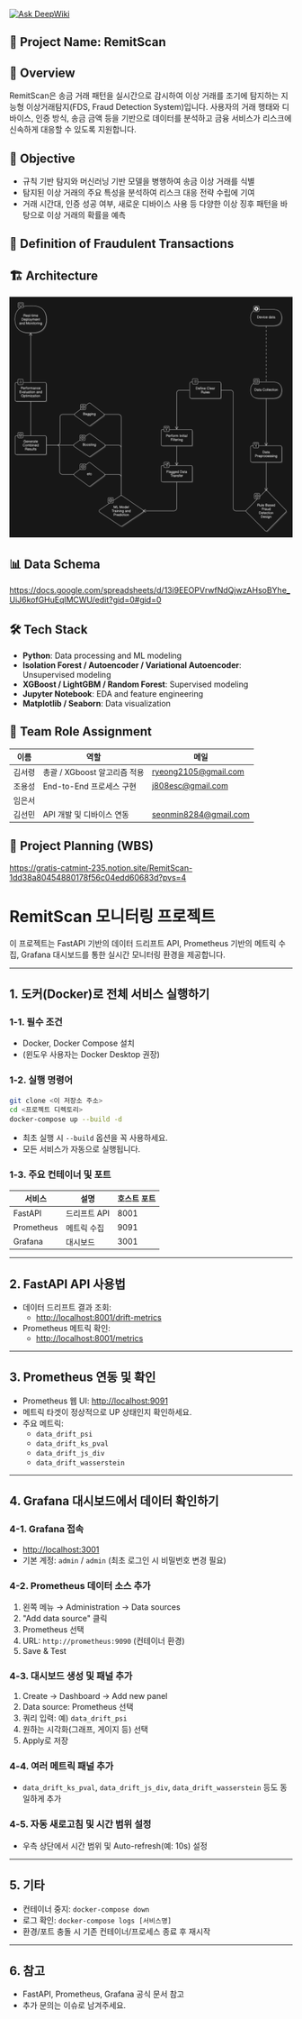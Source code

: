 [![Ask DeepWiki](https://deepwiki.com/badge.svg)](https://deepwiki.com/Quietseong/RemitScan)

## 📌 Project Name: RemitScan

## 🧾 Overview
RemitScan은 송금 거래 패턴을 실시간으로 감시하여 이상 거래를 조기에 탐지하는 지능형 이상거래탐지(FDS, Fraud Detection System)입니다. 사용자의 거래 행태와 디바이스, 인증 방식, 송금 금액 등을 기반으로 데이터를 분석하고 금융 서비스가 리스크에 신속하게 대응할 수 있도록 지원합니다. 

## 🎯 Objective
- 규칙 기반 탐지와 머신러닝 기반 모델을 병행하여 송금 이상 거래를 식별
- 탐지된 이상 거래의 주요 특성을 분석하여 리스크 대응 전략 수립에 기여
- 거래 시간대, 인증 성공 여부, 새로운 디바이스 사용 등 다양한 이상 징후 패턴을 바탕으로 이상 거래의 확률을 예측

## 🚨 Definition of Fraudulent Transactions

## 🏗️ Architecture
![architecture](/assets/fds_diagram_example.png)

## 📊 Data Schema
https://docs.google.com/spreadsheets/d/13i9EEOPVrwfNdQjwzAHsoBYhe_UiJ6kofGHuEqlMCWU/edit?gid=0#gid=0

## 🛠️ Tech Stack
- **Python**: Data processing and ML modeling
- **Isolation Forest / Autoencoder / Variational Autoencoder**: Unsupervised modeling
- **XGBoost / LightGBM / Random Forest**: Supervised modeling
- **Jupyter Notebook**: EDA and feature engineering
- **Matplotlib / Seaborn**: Data visualization

## 👤 Team Role Assignment

| 이름     | 역할                   | 메일 |
|--------|----------------------|-|
| 김서령    | 총괄 / XGboost 알고리즘 적용 | ryeong2105@gmail.com |
| 조용성    | End-to-End 프로세스 구현 | j808esc@gmail.com |
| 임은서    |                      | |
| 김선민    | API 개발 및 디바이스 연동       | seonmin8284@gmail.com |

## 🔗 Project Planning (WBS)
https://gratis-catmint-235.notion.site/RemitScan-1dd38a80454880178f56c04edd60683d?pvs=4

# RemitScan 모니터링 프로젝트

이 프로젝트는 FastAPI 기반의 데이터 드리프트 API, Prometheus 기반의 메트릭 수집, Grafana 대시보드를 통한 실시간 모니터링 환경을 제공합니다.

---

## 1. 도커(Docker)로 전체 서비스 실행하기

### 1-1. 필수 조건
- Docker, Docker Compose 설치
- (윈도우 사용자는 Docker Desktop 권장)

### 1-2. 실행 명령어
```bash
git clone <이 저장소 주소>
cd <프로젝트 디렉토리>
docker-compose up --build -d
```
- 최초 실행 시 `--build` 옵션을 꼭 사용하세요.
- 모든 서비스가 자동으로 실행됩니다.

### 1-3. 주요 컨테이너 및 포트
| 서비스      | 설명                | 호스트 포트 |
|-------------|---------------------|-------------|
| FastAPI     | 드리프트 API        | 8001        |
| Prometheus  | 메트릭 수집         | 9091        |
| Grafana     | 대시보드            | 3001        |

---

## 2. FastAPI API 사용법

- 데이터 드리프트 결과 조회:
  - [http://localhost:8001/drift-metrics](http://localhost:8001/drift-metrics)
- Prometheus 메트릭 확인:
  - [http://localhost:8001/metrics](http://localhost:8001/metrics)

---

## 3. Prometheus 연동 및 확인

- Prometheus 웹 UI: [http://localhost:9091](http://localhost:9091)
- 메트릭 타겟이 정상적으로 UP 상태인지 확인하세요.
- 주요 메트릭:
  - `data_drift_psi`
  - `data_drift_ks_pval`
  - `data_drift_js_div`
  - `data_drift_wasserstein`

---

## 4. Grafana 대시보드에서 데이터 확인하기

### 4-1. Grafana 접속
- [http://localhost:3001](http://localhost:3001)
- 기본 계정: `admin` / `admin` (최초 로그인 시 비밀번호 변경 필요)

### 4-2. Prometheus 데이터 소스 추가
1. 왼쪽 메뉴 → Administration → Data sources
2. "Add data source" 클릭
3. Prometheus 선택
4. URL: `http://prometheus:9090` (컨테이너 환경)
5. Save & Test

### 4-3. 대시보드 생성 및 패널 추가
1. Create → Dashboard → Add new panel
2. Data source: Prometheus 선택
3. 쿼리 입력: 예) `data_drift_psi`
4. 원하는 시각화(그래프, 게이지 등) 선택
5. Apply로 저장

### 4-4. 여러 메트릭 패널 추가
- `data_drift_ks_pval`, `data_drift_js_div`, `data_drift_wasserstein` 등도 동일하게 추가

### 4-5. 자동 새로고침 및 시간 범위 설정
- 우측 상단에서 시간 범위 및 Auto-refresh(예: 10s) 설정

---

## 5. 기타

- 컨테이너 중지: `docker-compose down`
- 로그 확인: `docker-compose logs [서비스명]`
- 환경/포트 충돌 시 기존 컨테이너/프로세스 종료 후 재시작

---

## 6. 참고
- FastAPI, Prometheus, Grafana 공식 문서 참고
- 추가 문의는 이슈로 남겨주세요.
